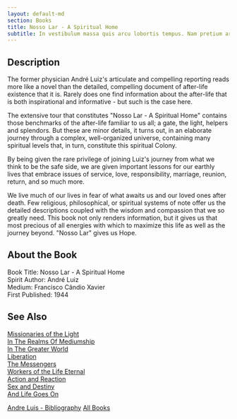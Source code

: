 ```yaml
---
layout: default-md
section: Books
title: Nosso Lar - A Spiritual Home
subtitle: In vestibulum massa quis arcu lobortis tempus. Nam pretium arcu in odio vulputate luctus.
---
```


## Description
The former physician André Luiz's articulate and compelling reporting reads more like a novel than the detailed, compelling document of after-life existence that it is.  Rarely does one find information about the after-life that is both inspirational and informative - but such is the case here.

The extensive tour that constitutes "Nosso Lar - A Spiritual Home" contains those benchmarks of the after-life familiar to us all; a gate, the light, helpers and splendors.  But these are minor details, it turns out, in  an elaborate journey through a complex, well-organized universe, containing many spiritual levels that, in turn, constitute this spiritual Colony.

By being given the rare privilege of joining Luiz's journey from what we think to be the safe side, we are given important lessons for our earthly lives that embrace issues of service, love, responsibility, marriage, reunion, return, and so much more.

We live much of our lives in fear of what awaits us and our loved ones after death.  Few religious, philosophical, or spiritual systems of note offer us the detailed descriptions coupled with the wisdom and compassion that we so greatly need.  This book not only renders information, but it gives us that most precious of all energies with which to maximize this life as well as the journey beyond.  "Nosso Lar" gives us Hope.


## About the Book
Book Title: Nosso Lar - A Spiritual Home  
Spirit Author: André Luiz  
Medium: Francisco Cândio Xavier   
First Published: 1944  

## See Also
[Missionaries of the Light](missionaries-of-the-light)  
[In The Realms Of Mediumship](in-the-realms-of-mediumship)  
[In The Greater World](in-the-greater-world)  
[Liberation](liberation)  
[The Messengers](the-messengers)  
[Workers of the Life Eternal](workers-of-the-life-eternal)  
[Action and Reaction](action-and-reaction)  
[Sex and Destiny](sex-and-destiny)  
[And Life Goes On](and-life-goes-on)  

<a href="/books/andre-luis" class="button">Andre Luis - Bibliography</a>
<a href="/books" class="button">All Books</a>
